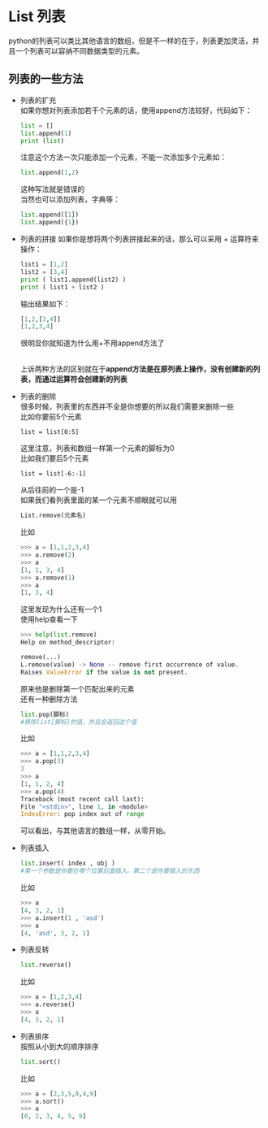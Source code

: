# List 列表
python的列表可以类比其他语言的数组，但是不一样的在于，列表更加灵活，并且一个列表可以容纳不同数据类型的元素。
## 列表的一些方法

* 列表的扩充
</br>如果你想对列表添加若干个元素的话，使用append方法较好，代码如下：
    ```python
    list = []
    list.append(1)
    print (list)
    ```
    注意这个方法一次只能添加一个元素，不能一次添加多个元素如：
    ```python
    list.append(1,2)
    ```
    这种写法就是错误的
</br>当然也可以添加列表，字典等：
    ```python
    list.append([1])
    list.append({1})
    ```
* 列表的拼接
    如果你是想将两个列表拼接起来的话，那么可以采用 + 运算符来操作：
    ```python
    list1 = [1,2]
    list2 = [3,4]
    print ( list1.append(list2) )
    print ( list1 + list2 )
    ```
    输出结果如下：
    ```python
    [1,2,[3,4]]
    [1,2,3,4]
    ```
    很明显你就知道为什么用+不用append方法了

    </br>上诉两种方法的区别就在于**append方法是在原列表上操作，没有创建新的列表，而通过运算符会创建新的列表**

* 列表的删除
    </br>很多时候，列表里的东西并不全是你想要的所以我们需要来删除一些
    </br>比如你要前5个元素
    ```pyhton
    list = list[0:5] 
    ```
    这里注意，列表和数组一样第一个元素的脚标为0
    </br>比如我们要后5个元素
    ```pyhton
    list = list[-6:-1]
    ```
    从后往前的一个是-1
    </br>如果我们看列表里面的某一个元素不顺眼就可以用
    ```python
    List.remove(元素名)
    ```
    比如
    ```python
    >>> a = [1,1,2,3,4]
    >>> a.remove(2)
    >>> a
    [1, 1, 3, 4]
    >>> a.remove(1)
    >>> a
    [1, 3, 4]
    ```
    这里发现为什么还有一个1
    </br>使用help查看一下
    ```python
    >>> help(list.remove)
    Help on method_descriptor:

    remove(...)
    L.remove(value) -> None -- remove first occurrence of value.
    Raises ValueError if the value is not present.
    ```
    原来他是删除第一个匹配出来的元素
    </br>还有一种删除方法
    ```python
    list.pop(脚标)
    #移除list[脚标]的值，并且会返回这个值
    ```
    比如
    ```python
    >>> a = [1,1,2,3,4]
    >>> a.pop(3)
    3
    >>> a
    [1, 1, 2, 4]
    >>> a.pop(4)
    Traceback (most recent call last):
    File "<stdin>", line 1, in <module>
    IndexError: pop index out of range
    ```
    可以看出，与其他语言的数组一样，从零开始。
* 列表插入
    ```python
    list.insert( index , obj )
    #第一个参数是你要在哪个位置后面插入。第二个是你要插入的东西
    ```
    比如
    ```python
    >>> a
    [4, 3, 2, 1]
    >>> a.insert(1 , 'asd')
    >>> a
    [4, 'asd', 3, 2, 1]
    ```
* 列表反转
    ```python
    list.reverse()
    ```
    比如
    ```python
    >>> a = [1,2,3,4]
    >>> a.reverse()
    >>> a
    [4, 3, 2, 1]
    ```
* 列表排序
    </br>按照从小到大的顺序排序
    ```python
    list.sort()
    ```
    比如
    ```python
    >>> a = [2,3,5,0,4,9]
    >>> a.sort()
    >>> a
    [0, 2, 3, 4, 5, 9]
    ```